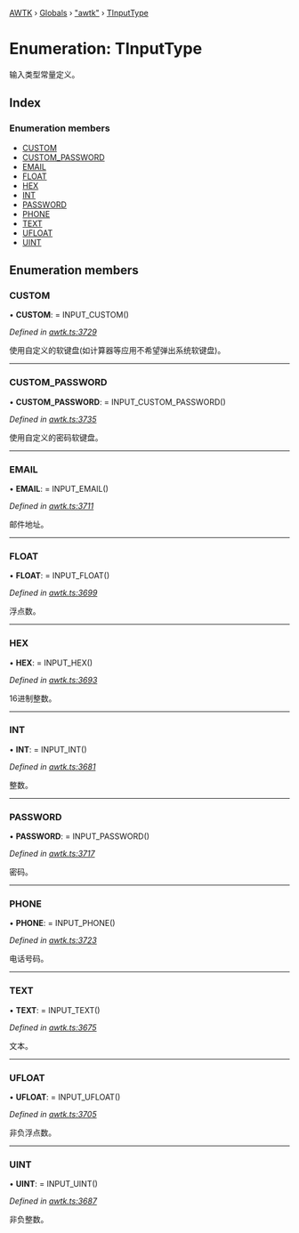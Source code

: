 [AWTK](../README.md) › [Globals](../globals.md) › ["awtk"](../modules/_awtk_.md) › [TInputType](_awtk_.tinputtype.md)

# Enumeration: TInputType

输入类型常量定义。

## Index

### Enumeration members

* [CUSTOM](_awtk_.tinputtype.md#custom)
* [CUSTOM_PASSWORD](_awtk_.tinputtype.md#custom_password)
* [EMAIL](_awtk_.tinputtype.md#email)
* [FLOAT](_awtk_.tinputtype.md#float)
* [HEX](_awtk_.tinputtype.md#hex)
* [INT](_awtk_.tinputtype.md#int)
* [PASSWORD](_awtk_.tinputtype.md#password)
* [PHONE](_awtk_.tinputtype.md#phone)
* [TEXT](_awtk_.tinputtype.md#text)
* [UFLOAT](_awtk_.tinputtype.md#ufloat)
* [UINT](_awtk_.tinputtype.md#uint)

## Enumeration members

###  CUSTOM

• **CUSTOM**: =  INPUT_CUSTOM()

*Defined in [awtk.ts:3729](https://github.com/zlgopen/awtk-binding/blob/d9c773a/tools/code_gen/js/output/awtk.ts#L3729)*

使用自定义的软键盘(如计算器等应用不希望弹出系统软键盘)。

___

###  CUSTOM_PASSWORD

• **CUSTOM_PASSWORD**: =  INPUT_CUSTOM_PASSWORD()

*Defined in [awtk.ts:3735](https://github.com/zlgopen/awtk-binding/blob/d9c773a/tools/code_gen/js/output/awtk.ts#L3735)*

使用自定义的密码软键盘。

___

###  EMAIL

• **EMAIL**: =  INPUT_EMAIL()

*Defined in [awtk.ts:3711](https://github.com/zlgopen/awtk-binding/blob/d9c773a/tools/code_gen/js/output/awtk.ts#L3711)*

邮件地址。

___

###  FLOAT

• **FLOAT**: =  INPUT_FLOAT()

*Defined in [awtk.ts:3699](https://github.com/zlgopen/awtk-binding/blob/d9c773a/tools/code_gen/js/output/awtk.ts#L3699)*

浮点数。

___

###  HEX

• **HEX**: =  INPUT_HEX()

*Defined in [awtk.ts:3693](https://github.com/zlgopen/awtk-binding/blob/d9c773a/tools/code_gen/js/output/awtk.ts#L3693)*

16进制整数。

___

###  INT

• **INT**: =  INPUT_INT()

*Defined in [awtk.ts:3681](https://github.com/zlgopen/awtk-binding/blob/d9c773a/tools/code_gen/js/output/awtk.ts#L3681)*

整数。

___

###  PASSWORD

• **PASSWORD**: =  INPUT_PASSWORD()

*Defined in [awtk.ts:3717](https://github.com/zlgopen/awtk-binding/blob/d9c773a/tools/code_gen/js/output/awtk.ts#L3717)*

密码。

___

###  PHONE

• **PHONE**: =  INPUT_PHONE()

*Defined in [awtk.ts:3723](https://github.com/zlgopen/awtk-binding/blob/d9c773a/tools/code_gen/js/output/awtk.ts#L3723)*

电话号码。

___

###  TEXT

• **TEXT**: =  INPUT_TEXT()

*Defined in [awtk.ts:3675](https://github.com/zlgopen/awtk-binding/blob/d9c773a/tools/code_gen/js/output/awtk.ts#L3675)*

文本。

___

###  UFLOAT

• **UFLOAT**: =  INPUT_UFLOAT()

*Defined in [awtk.ts:3705](https://github.com/zlgopen/awtk-binding/blob/d9c773a/tools/code_gen/js/output/awtk.ts#L3705)*

非负浮点数。

___

###  UINT

• **UINT**: =  INPUT_UINT()

*Defined in [awtk.ts:3687](https://github.com/zlgopen/awtk-binding/blob/d9c773a/tools/code_gen/js/output/awtk.ts#L3687)*

非负整数。
